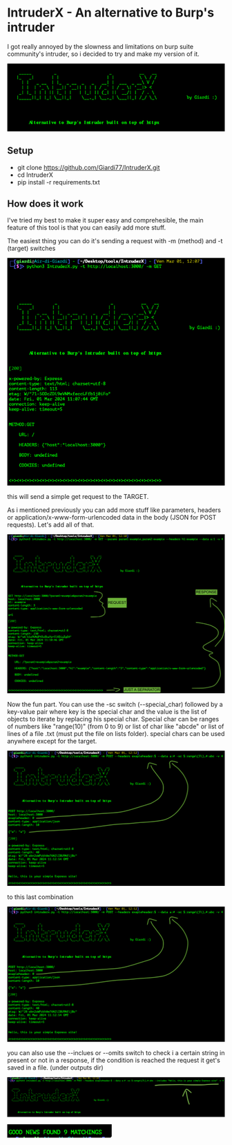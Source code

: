 # IntruderX - An alternative to Burp's intruder

I got really annoyed by the slowness and limitations on burp suite community's intruder, so i decided to try and make my version of it.

![IntruderX menu](https://github.com/Giardi77/IntruderX/blob/main/IntruderX%20Tutorial%20images/LOGO.png?raw=true)

## Setup

- git clone https://github.com/Giardi77/IntruderX.git
- cd IntruderX
- pip install -r requirements.txt

## How does it work

I've tried my best to make it super easy and comprehesible, the main feature of this tool is that you can easily add more stuff.

The easiest thing you can do it's sending a request with -m (method) and -t (target) switches

![simple req](https://github.com/Giardi77/IntruderX/blob/main/IntruderX%20Tutorial%20images/-m%20switch.png)

this will send a simple get request to the TARGET.

As i mentioned previously you can add more stuff like parameters, headers or application/x-www-form-urlencoded data in the body (JSON for POST requests).
Let's add all of that.

![custom req](https://github.com/Giardi77/IntruderX/blob/main/IntruderX%20Tutorial%20images/Custom%20params%2C%20headers%20and%20body.png?raw=true)

Now the fun part.
You can use the -sc switch (--special_char) followed by a key-value pair where key is the special char and the value is the list of objects to iterate by replacing his special char.
Special char can be ranges of numbers like "range(10)" (from 0 to 9) or list of char like "abcde" or list of lines of a file .txt (must put the file on lists folder).
special chars can be used anywhere except for the target.

![](https://github.com/Giardi77/IntruderX/blob/main/IntruderX%20Tutorial%20images/Combinations%20first.png?raw=true)

to this last combination

![](https://github.com/Giardi77/IntruderX/blob/main/IntruderX%20Tutorial%20images/Combinations%20first.png?raw=true)

you can also use the --inclues or --omits switch to check i a certain string in present or not in a response, if the condition is reached the request it get's saved in a file. (under outputs dir)

![](https://github.com/Giardi77/IntruderX/blob/main/IntruderX%20Tutorial%20images/--includes%20switch.png?raw=true)

![](https://github.com/Giardi77/IntruderX/blob/main/IntruderX%20Tutorial%20images/Found%20matches.png?raw=true)
